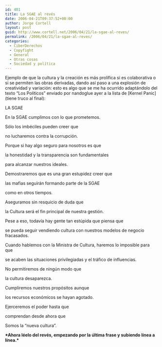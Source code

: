 ```yaml
---
id: 401
title: La SGAE al revés
date: 2006-04-21T09:37:52+00:00
author: Jorge Cortell
layout: post
guid: http://www.cortell.net/2006/04/21/la-sgae-al-reves/
permalink: /2006/04/21/la-sgae-al-reves/
categories:
  - CiberDerechos
  - Copyfight
  - General
  - Otras cosas
  - Sociedad y polí­tica
---
```

Ejemplo de que la cultura y la creación es más prolí­fica si es colaborativa o si se permiten las obras derivadas, dando así­ paso a una explosión de creatividad y variación: esto es algo que se me ha ocurrido adaptándolo del texto &#8220;Los Polí­ticos&#8221; enviado por nandoglue ayer a la lista de \[Kernel Panic\] (tiene truco al final):

LA SGAE

En la SGAE cumplimos con lo que prometemos.

Sólo los imbéciles pueden creer que

no lucharemos contra la corrupción.

Porque si hay algo seguro para nosotros es que

la honestidad y la transparencia son fundamentales

para alcanzar nuestros ideales.

Demostraremos que es una gran estupidez creer que

las mafias seguirán formando parte de la SGAE

como en otros tiempos.

Aseguramos sin resquicio de duda que

la Cultura será el fin principal de nuestra gestión.

Pese a eso, todaví­a hay gente tan estúpida que piensa que

se pueda seguir vendiendo cultura con nuestros modelos de negocio fracasados.

Cuando hablemos con la Ministra de Cultura, haremos lo imposible para que

se acaben las situaciones privilegiadas y el tráfico de influencias.

No permitiremos de ningún modo que

la cultura desaparezca.

Cumpliremos nuestros propósitos aunque

los recursos económicos se hayan agotado.

Ejerceremos el poder hasta que

comprendan desde ahora que

Somos la &#8220;nueva cultura&#8221;.

**\*Ahora léelo del revés, empezando por la última frase y subiendo lí­nea a lí­nea.\***